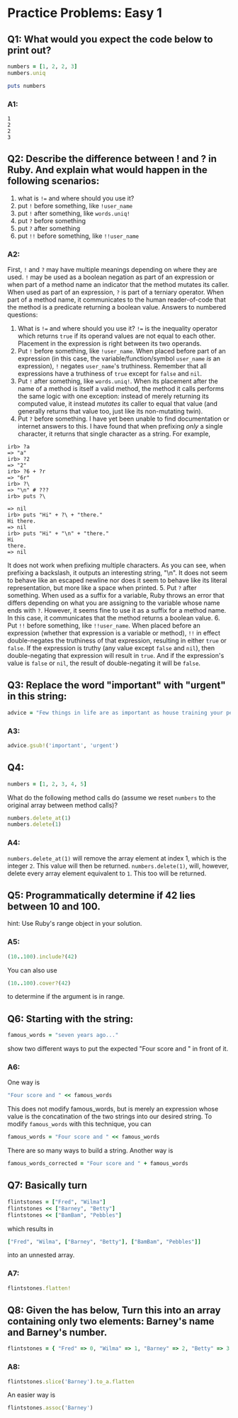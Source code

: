 # Practice Problems: Easy 1

## Q1: What would you expect the code below to print out?
``` ruby
numbers = [1, 2, 2, 3]
numbers.uniq

puts numbers
```
### A1: 
```
1
2
2
3
```

## Q2: Describe the difference between ! and ? in Ruby. And explain what would happen in the following scenarios:
1. what is `!=` and where should you use it?
2. put `!` before something, like `!user_name`
3. put `!` after something, like `words.uniq!`
4. put `?` before something
5. put `?` after something
6. put `!!` before something, like `!!user_name`

### A2:
First, `!` and `?` may have multiple meanings depending on where they are used. `!` may be used as a boolean negation as part of an expression or when part of a method name an indicator that the method mutates its caller. When used as part of an expression, `?` is part of a terniary operator. When part of a method name, it communicates to the human reader-of-code that the method is a predicate returning a boolean value.
Answers to numbered questions:
1. What is `!=` and where should you use it? `!=` is the inequality operator which returns `true` if its operand values are not equal to each other. Placement in the expression is right between its two operands.
2. Put `!` before something, like `!user_name`. When placed before part of an expression (in this case, the variable/function/symbol `user_name` *is* an expression), `!` negates `user_name`'s truthiness. Remember that all expressions have a truthiness of `true` except for `false` and `nil`.
3. Put `!` after something, like `words.uniq!`. When its placement after the name of a method is itself a valid method, the method it calls performs the same logic with one exception: instead of merely returning its computed value, it instead *mutates* its caller to equal that value (and generally returns that value too, just like its non-mutating twin).
4. Put `?` before something. I have yet been unable to find documentation or internet answers to this. I have found that when prefixing *only* a single character, it returns that single character as a string. For example,
```
irb> ?a
=> "a"
irb> ?2
=> "2"
irb> ?6 + ?r
=> "6r"
irb> ?\
=> "\n" # ???
irb> puts ?\

=> nil
irb> puts "Hi" + ?\ + "there."
Hi there.
=> nil
irb> puts "Hi" + "\n" + "there."
Hi
there.
=> nil
```
It does not work when prefixing multiple characters. As you can see, when prefixing a backslash, it outputs an interesting string, "\n". It does not seem to behave like an escaped newline nor does it seem to behave like its literal representation, but more like a space when printed.
5. Put `?` after something. When used as a suffix for a variable, Ruby throws an error that differs depending on what you are assigning to the variable whose name ends with `?`. However, it seems fine to use it as a suffix for a method name. In this case, it communicates that the method returns a boolean value.
6. Put `!!` before something, like `!!user_name`. When placed before an expression (whether that expression is a variable or method), `!!` in effect double-negates the truthiness of that expression, resulting in either `true` or `false`. If the expression is truthy (any value except `false` and `nil`), then double-negating that expression will result in `true`. And if the expression's value is `false` or `nil`, the result of double-negating it will be `false`.

## Q3: Replace the word "important" with "urgent" in this string:
``` ruby
advice = "Few things in life are as important as house training your pet dinosaur."
```
### A3:
``` ruby
advice.gsub!('important', 'urgent')
```

## Q4: 
```ruby
numbers = [1, 2, 3, 4, 5]
```
What do the following method calls do (assume we reset `numbers` to the original array between method calls)?
```ruby
numbers.delete_at(1)
numbers.delete(1)
```
### A4:
`numbers.delete_at(1)` will remove the array element at index 1, which is the integer `2`. This value will then be returned.
`numbers.delete(1)`, will, however, delete every array element equivalent to `1`. This too will be returned.

## Q5: Programmatically determine if 42 lies between 10 and 100.
hint: Use Ruby's range object in your solution.
### A5:
```ruby
(10..100).include?(42)
```
You can also use
```ruby
(10..100).cover?(42)
```
to determine if the argument is in range.

## Q6: Starting with the string:
```ruby
famous_words = "seven years ago..."
```
show two different ways to put the expected "Four score and " in front of it.
### A6:
One way is
```ruby
"Four score and " << famous_words
```
This does not modify famous_words, but is merely an expression whose value is the concatination of the two strings into our desired string.
To modify `famous_words` with this technique, you can
```ruby
famous_words = "Four score and " << famous_words
```
There are so many ways to build a string. Another way is
```ruby
famous_words_corrected = "Four score and " + famous_words
```

## Q7: Basically turn
```ruby
flintstones = ["Fred", "Wilma"]
flintstones << ["Barney", "Betty"]
flintstones << ["BamBam", "Pebbles"]
``` 
which results in 
```ruby
["Fred", "Wilma", ["Barney", "Betty"], ["BamBam", "Pebbles"]]
```
into an unnested array.
### A7:
```ruby
flintstones.flatten!
```

## Q8: Given the has below, Turn this into an array containing only two elements: Barney's name and Barney's number.
```ruby
flintstones = { "Fred" => 0, "Wilma" => 1, "Barney" => 2, "Betty" => 3, "BamBam" => 4, "Pebbles" => 5 }
```
### A8: 
```ruby
flintstones.slice('Barney').to_a.flatten
```
An easier way is
```ruby
flintstones.assoc('Barney')
```